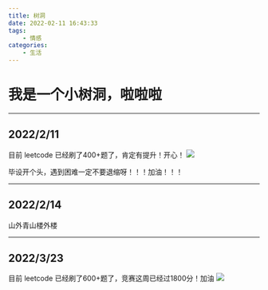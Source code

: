 ```yaml
---
title: 树洞
date: 2022-02-11 16:43:33
tags:
    - 情感
categories:
    - 生活
---
```

# 我是一个小树洞，啦啦啦
--- 
## 2022/2/11
目前 leetcode 已经刷了400+题了，肯定有提升！开心！
![](https://cdn.jsdelivr.net/gh/onlywant/blog_img/img/hexo_write/20220211164742.png)

毕设开个头，遇到困难一定不要退缩呀！！！加油！！！

---
## 2022/2/14
山外青山楼外楼

---

## 2022/3/23
目前 leetcode 已经刷了600+题了，竞赛这周已经过1800分！加油
![](https://cdn.jsdelivr.net/gh/onlywant/blog_img/img/binary-indexed-tree/20220323205147.png)